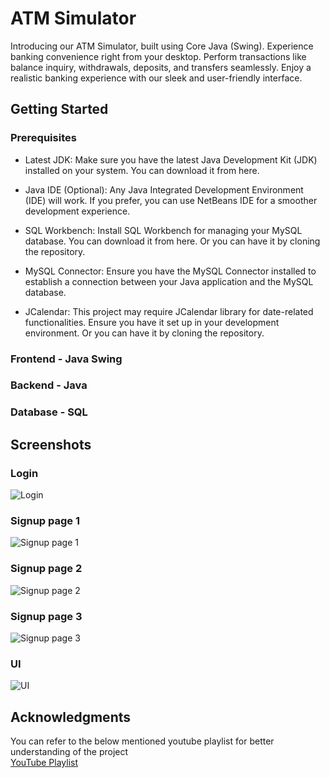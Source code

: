 # ATM Simulator

Introducing our ATM Simulator, built using Core Java (Swing). Experience banking convenience right from your desktop. Perform transactions like balance inquiry, withdrawals, deposits, and transfers seamlessly. 
Enjoy a realistic banking experience with our sleek and user-friendly interface.

## Getting Started

### Prerequisites

- Latest JDK: Make sure you have the latest Java Development Kit (JDK) installed on your system. You can download it from here.

- Java IDE (Optional): Any Java Integrated Development Environment (IDE) will work. If you prefer, you can use NetBeans IDE for a smoother development experience.

- SQL Workbench: Install SQL Workbench for managing your MySQL database. You can download it from here. Or you can have it by cloning the repository.

- MySQL Connector: Ensure you have the MySQL Connector installed to establish a connection between your Java application and the MySQL database.

- JCalendar: This project may require JCalendar library for date-related functionalities. Ensure you have it set up in your development environment. Or you can have it by cloning the repository.

### Frontend - Java Swing
### Backend - Java
### Database - SQL

## Screenshots
<h3>Login</h3>

![Login](https://github.com/Kartikkhare18/ATM-Simulator-using-CORE-JAVA/assets/110482774/9863e7b4-b777-4ed8-9fa9-786e595a110e)

<h3>Signup page 1</h3>

![Signup page 1](https://github.com/Kartikkhare18/ATM-Simulator-using-CORE-JAVA/assets/110482774/0ad3c7d2-39ad-44a4-ac5b-034ec1a72a8b)

<h3>Signup page 2</h3>

![Signup page 2](https://github.com/Kartikkhare18/ATM-Simulator-using-CORE-JAVA/assets/110482774/2004e6b9-be66-4613-916c-14c1d2a5018a)

<h3>Signup page 3</h3>

![Signup page 3](https://github.com/Kartikkhare18/ATM-Simulator-using-CORE-JAVA/assets/110482774/81865c09-999a-4355-9b18-92c8318f6173)

<h3>UI</h3>

![UI](https://github.com/Kartikkhare18/ATM-Simulator-using-CORE-JAVA/assets/110482774/12892522-26fe-4f28-a7f7-22c9832c94a9)

## Acknowledgments
You can refer to the below mentioned youtube playlist for better understanding of the project<br>
[YouTube Playlist](https://youtube.com/playlist?list=PL_6klLfS1WqG8mRCW5a-bIViq1DbzQkp9&si=5TG-Z1AWzguoFfeJ)
